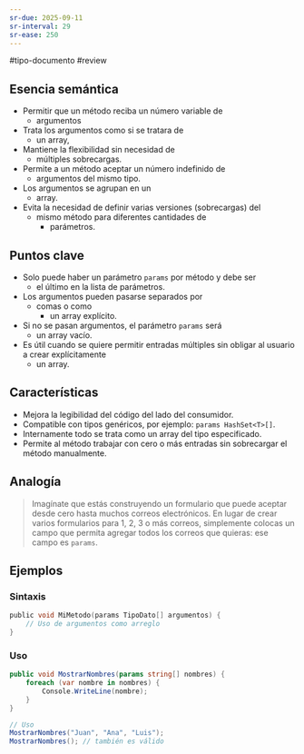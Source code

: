 ```yaml
---
sr-due: 2025-09-11
sr-interval: 29
sr-ease: 250
---
```




#tipo-documento #review  
## Esencia semántica
+ Permitir que un método reciba un número variable de 
	+ argumentos
+ Trata los argumentos como si se tratara de 
	+ un array,
+ Mantiene la flexibilidad sin necesidad de 
	+ múltiples sobrecargas.
+ Permite a un método aceptar un número indefinido de 
	+ argumentos del mismo tipo. 
+ Los argumentos se agrupan en un 
	+ array. 
+ Evita la necesidad de definir varias versiones (sobrecargas) del 
	+ mismo método para diferentes cantidades de
		+  parámetros.
## Puntos clave
- Solo puede haber un parámetro `params` por método y debe ser 
	- el último en la lista de parámetros.
- Los argumentos pueden pasarse separados por 
	- comas o como 
		- un array explícito.
- Si no se pasan argumentos, el parámetro `params` será 
	- un array vacío.
- Es útil cuando se quiere permitir entradas múltiples sin obligar al usuario a crear explícitamente 
	- un array.
## Características
- Mejora la legibilidad del código del lado del consumidor.
- Compatible con tipos genéricos, por ejemplo: `params HashSet<T>[]`.
- Internamente todo se trata como un array del tipo especificado.
- Permite al método trabajar con cero o más entradas sin sobrecargar el método manualmente.

## Analogía
> Imagínate que estás construyendo un formulario que puede aceptar desde cero hasta muchos correos electrónicos. En lugar de crear varios formularios para 1, 2, 3 o más correos, simplemente colocas un campo que permita agregar todos los correos que quieras: ese campo es `params`.
## Ejemplos
### Sintaxis 
```c
public void MiMetodo(params TipoDato[] argumentos) {
    // Uso de argumentos como arreglo
}
```
### Uso
```c#
public void MostrarNombres(params string[] nombres) {
    foreach (var nombre in nombres) {
        Console.WriteLine(nombre);
    }
}

// Uso
MostrarNombres("Juan", "Ana", "Luis");
MostrarNombres(); // también es válido
```

